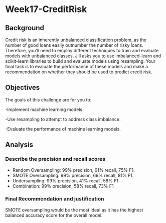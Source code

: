 # Week17-CreditRisk

## Background
Credit risk is an inherently unbalanced classification problem, as the number of good loans easily outnumber the number of risky loans. Therefore, you’ll need to employ different techniques to train and evaluate models with unbalanced classes. Jill asks you to use imbalanced-learn and scikit-learn libraries to build and evaluate models using resampling. Your final task is to evaluate the performance of these models and make a recommendation on whether they should be used to predict credit risk.

## Objectives
The goals of this challenge are for you to:

-Implement machine learning models.

-Use resampling to attempt to address class imbalance.

-Evaluate the performance of machine learning models.

## Analysis

### Describe the precision and recall scores

- Random Oversampling:  99% precision, 61% recall, 75% F1. 
- SMOTE Oversampling:  99% precision, 69% recall, 81% F1.
- Undersampling:  99% precision, 41% recall, 58% F1
- Combination:  99% precision, 58% recall, 73% F1

### Final Recommendation and justification

SMOTE oversampling would be the most ideal as it has the highest balanced accuracy score for the overall model.



